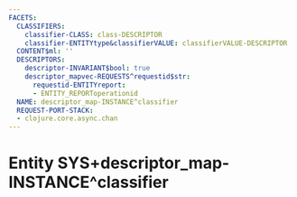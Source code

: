 ```yaml
---
FACETS:
  CLASSIFIERS:
    classifier-CLASS: class-DESCRIPTOR
    classifier-ENTITYtype&classifierVALUE: classifierVALUE-DESCRIPTOR
  CONTENT$ml: ''
  DESCRIPTORS:
    descriptor-INVARIANT$bool: true
    descriptor_mapvec-REQUESTS^requestid$str:
      requestid-ENTITYreport:
      - ENTITY_REPORToperationid
  NAME: descriptor_map-INSTANCE^classifier
  REQUEST-PORT-STACK:
  - clojure.core.async.chan
---
```

# Entity SYS+descriptor_map-INSTANCE^classifier

